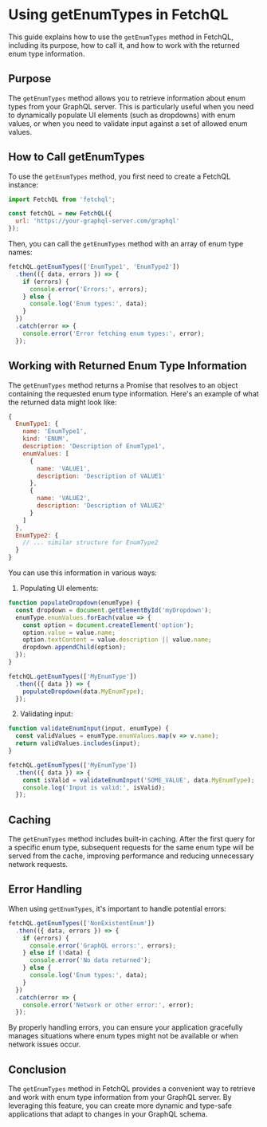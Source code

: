 # Using getEnumTypes in FetchQL

This guide explains how to use the `getEnumTypes` method in FetchQL, including its purpose, how to call it, and how to work with the returned enum type information.

## Purpose

The `getEnumTypes` method allows you to retrieve information about enum types from your GraphQL server. This is particularly useful when you need to dynamically populate UI elements (such as dropdowns) with enum values, or when you need to validate input against a set of allowed enum values.

## How to Call getEnumTypes

To use the `getEnumTypes` method, you first need to create a FetchQL instance:

```javascript
import FetchQL from 'fetchql';

const fetchQL = new FetchQL({
  url: 'https://your-graphql-server.com/graphql'
});
```

Then, you can call the `getEnumTypes` method with an array of enum type names:

```javascript
fetchQL.getEnumTypes(['EnumType1', 'EnumType2'])
  .then(({ data, errors }) => {
    if (errors) {
      console.error('Errors:', errors);
    } else {
      console.log('Enum types:', data);
    }
  })
  .catch(error => {
    console.error('Error fetching enum types:', error);
  });
```

## Working with Returned Enum Type Information

The `getEnumTypes` method returns a Promise that resolves to an object containing the requested enum type information. Here's an example of what the returned data might look like:

```javascript
{
  EnumType1: {
    name: 'EnumType1',
    kind: 'ENUM',
    description: 'Description of EnumType1',
    enumValues: [
      {
        name: 'VALUE1',
        description: 'Description of VALUE1'
      },
      {
        name: 'VALUE2',
        description: 'Description of VALUE2'
      }
    ]
  },
  EnumType2: {
    // ... similar structure for EnumType2
  }
}
```

You can use this information in various ways:

1. Populating UI elements:

```javascript
function populateDropdown(enumType) {
  const dropdown = document.getElementById('myDropdown');
  enumType.enumValues.forEach(value => {
    const option = document.createElement('option');
    option.value = value.name;
    option.textContent = value.description || value.name;
    dropdown.appendChild(option);
  });
}

fetchQL.getEnumTypes(['MyEnumType'])
  .then(({ data }) => {
    populateDropdown(data.MyEnumType);
  });
```

2. Validating input:

```javascript
function validateEnumInput(input, enumType) {
  const validValues = enumType.enumValues.map(v => v.name);
  return validValues.includes(input);
}

fetchQL.getEnumTypes(['MyEnumType'])
  .then(({ data }) => {
    const isValid = validateEnumInput('SOME_VALUE', data.MyEnumType);
    console.log('Input is valid:', isValid);
  });
```

## Caching

The `getEnumTypes` method includes built-in caching. After the first query for a specific enum type, subsequent requests for the same enum type will be served from the cache, improving performance and reducing unnecessary network requests.

## Error Handling

When using `getEnumTypes`, it's important to handle potential errors:

```javascript
fetchQL.getEnumTypes(['NonExistentEnum'])
  .then(({ data, errors }) => {
    if (errors) {
      console.error('GraphQL errors:', errors);
    } else if (!data) {
      console.error('No data returned');
    } else {
      console.log('Enum types:', data);
    }
  })
  .catch(error => {
    console.error('Network or other error:', error);
  });
```

By properly handling errors, you can ensure your application gracefully manages situations where enum types might not be available or when network issues occur.

## Conclusion

The `getEnumTypes` method in FetchQL provides a convenient way to retrieve and work with enum type information from your GraphQL server. By leveraging this feature, you can create more dynamic and type-safe applications that adapt to changes in your GraphQL schema.